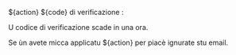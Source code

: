 ${action} ${code} di verificazione :

U codice di verificazione scade in una ora.

Se ùn avete micca applicatu ${action} per piacè ignurate stu email.
